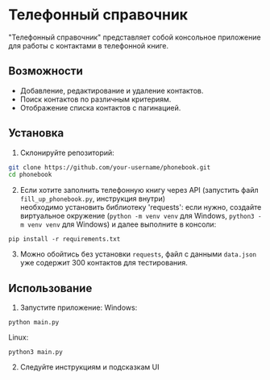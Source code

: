 # Телефонный справочник

"Телефонный справочник" представляет собой консольное приложение для работы с контактами в телефонной книге.

## Возможности

- Добавление, редактирование и удаление контактов.
- Поиск контактов по различным критериям.
- Отображение списка контактов с пагинацией.

## Установка

1. Склонируйте репозиторий:
```bash
git clone https://github.com/your-username/phonebook.git
cd phonebook
```
2. Если хотите заполнить телефонную книгу через API (запустить файл `fill_up_phonebook.py`, инструкция внутри) <br>необходимо установить библиотеку 'requests':
если нужно, создайте виртуальное окружение (`python -m venv venv` для Windows, `python3 -m venv venv` для Windows) и далее выполните в консоли:
```
pip install -r requirements.txt
```
3. Можно обойтись без установки `requests`, файл с данными `data.json` уже содержит 300 контактов для тестирования.

## Использование
1. Запустите приложение:
Windows: 
```
python main.py
```
Linux: 
```
python3 main.py
```
2. Следуйте инструкциям и подсказкам UI

